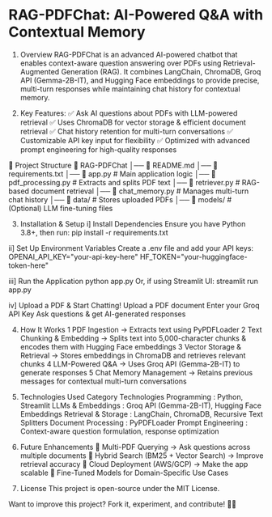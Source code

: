 # RAG-PDFChat: AI-Powered Q&A with Contextual Memory
1. Overview
RAG-PDFChat is an advanced AI-powered chatbot that enables context-aware question answering over PDFs using Retrieval-Augmented Generation (RAG). It combines LangChain, ChromaDB, Groq API (Gemma-2B-IT), and Hugging Face embeddings to provide precise, multi-turn responses while maintaining chat history for contextual memory.

2. Key Features:
✅ Ask AI questions about PDFs with LLM-powered retrieval
✅ Uses ChromaDB for vector storage & efficient document retrieval
✅ Chat history retention for multi-turn conversations
✅ Customizable API key input for flexibility
✅ Optimized with advanced prompt engineering for high-quality responses

📂 Project Structure
📁 RAG-PDFChat
│── 📜 README.md
│── 📜 requirements.txt
│── 📜 app.py  # Main application logic
│── 📜 pdf_processing.py  # Extracts and splits PDF text
│── 📜 retriever.py  # RAG-based document retrieval
│── 📜 chat_memory.py  # Manages multi-turn chat history
│── 📁 data/  # Stores uploaded PDFs
│── 📁 models/  # (Optional) LLM fine-tuning files

3. Installation & Setup
i] Install Dependencies
Ensure you have Python 3.8+, then run:
pip install -r requirements.txt

ii] Set Up Environment Variables
Create a .env file and add your API keys:
OPENAI_API_KEY="your-api-key-here"
HF_TOKEN="your-huggingface-token-here"

iii] Run the Application
python app.py
Or, if using Streamlit UI:
streamlit run app.py

iv] Upload a PDF & Start Chatting!
Upload a PDF document
Enter your Groq API Key
Ask questions & get AI-generated responses

4. How It Works
1️ PDF Ingestion → Extracts text using PyPDFLoader
2️ Text Chunking & Embedding → Splits text into 5,000-character chunks & encodes them with Hugging Face embeddings
3️ Vector Storage & Retrieval → Stores embeddings in ChromaDB and retrieves relevant chunks
4️ LLM-Powered Q&A → Uses Groq API (Gemma-2B-IT) to generate responses
5️ Chat Memory Management → Retains previous messages for contextual multi-turn conversations

5. Technologies Used
Category	Technologies
Programming :	Python, Streamlit
LLMs & Embeddings : 	Groq API (Gemma-2B-IT), Hugging Face Embeddings
Retrieval & Storage : LangChain, ChromaDB, Recursive Text Splitters
Document Processing : PyPDFLoader
Prompt Engineering : Context-aware question formulation, response optimization

6. Future Enhancements
🔹 Multi-PDF Querying → Ask questions across multiple documents
🔹 Hybrid Search (BM25 + Vector Search) → Improve retrieval accuracy
🔹 Cloud Deployment (AWS/GCP) → Make the app scalable
🔹 Fine-Tuned Models for Domain-Specific Use Cases

7. License
This project is open-source under the MIT License.

Want to improve this project? Fork it, experiment, and contribute! 🚀🔥
